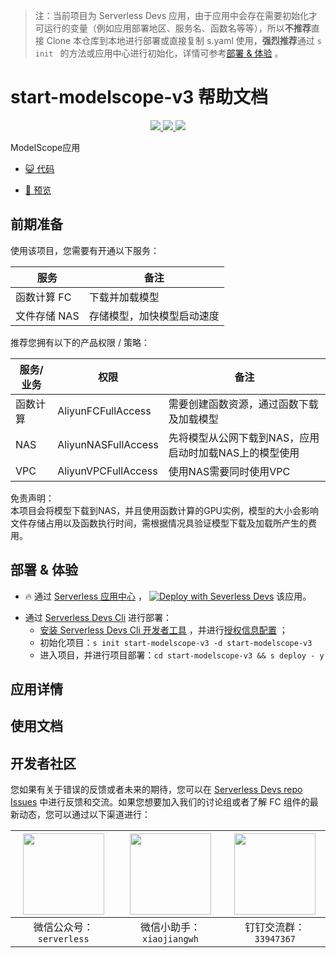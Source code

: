
> 注：当前项目为 Serverless Devs 应用，由于应用中会存在需要初始化才可运行的变量（例如应用部署地区、服务名、函数名等等），所以**不推荐**直接 Clone 本仓库到本地进行部署或直接复制 s.yaml 使用，**强烈推荐**通过 `s init ` 的方法或应用中心进行初始化，详情可参考[部署 & 体验](#部署--体验) 。

# start-modelscope-v3 帮助文档
<p align="center" class="flex justify-center">
    <a href="https://www.serverless-devs.com" class="ml-1">
    <img src="http://editor.devsapp.cn/icon?package=start-modelscope-v3&type=packageType">
  </a>
  <a href="http://www.devsapp.cn/details.html?name=start-modelscope-v3" class="ml-1">
    <img src="http://editor.devsapp.cn/icon?package=start-modelscope-v3&type=packageVersion">
  </a>
  <a href="http://www.devsapp.cn/details.html?name=start-modelscope-v3" class="ml-1">
    <img src="http://editor.devsapp.cn/icon?package=start-modelscope-v3&type=packageDownload">
  </a>
</p>

<description>

ModelScope应用

</description>

<codeUrl>

- [:smiley_cat: 代码](https://github.com/devsapp/start-modelscope/tree/v3)

</codeUrl>
<preview>

- [:eyes: 预览](https://github.com/devsapp/start-modelscope/tree/v3)

</preview>


## 前期准备

使用该项目，您需要有开通以下服务：

<service>

| 服务 |  备注  |
| --- |  --- |
| 函数计算 FC |  下载并加载模型 |
| 文件存储 NAS |  存储模型，加快模型启动速度 |

</service>

推荐您拥有以下的产品权限 / 策略：
<auth>



| 服务/业务 |  权限 |  备注  |
| --- |  --- |   --- |
| 函数计算 | AliyunFCFullAccess |  需要创建函数资源，通过函数下载及加载模型 |
| NAS | AliyunNASFullAccess |  先将模型从公网下载到NAS，应用启动时加载NAS上的模型使用 |
| VPC | AliyunVPCFullAccess |  使用NAS需要同时使用VPC |

</auth>

<remark>



</remark>

<disclaimers>

免责声明：   
本项目会将模型下载到NAS，并且使用函数计算的GPU实例，模型的大小会影响文件存储占用以及函数执行时间，需根据情况具验证模型下载及加载所产生的费用。

</disclaimers>

## 部署 & 体验

<appcenter>
   
- :fire: 通过 [Serverless 应用中心](https://fcnext.console.aliyun.com/applications/create?template=start-modelscope-v3) ，
  [![Deploy with Severless Devs](https://img.alicdn.com/imgextra/i1/O1CN01w5RFbX1v45s8TIXPz_!!6000000006118-55-tps-95-28.svg)](https://fcnext.console.aliyun.com/applications/create?template=start-modelscope-v3) 该应用。
   
</appcenter>
<deploy>
    
- 通过 [Serverless Devs Cli](https://www.serverless-devs.com/serverless-devs/install) 进行部署：
  - [安装 Serverless Devs Cli 开发者工具](https://www.serverless-devs.com/serverless-devs/install) ，并进行[授权信息配置](https://docs.serverless-devs.com/fc/config) ；
  - 初始化项目：`s init start-modelscope-v3 -d start-modelscope-v3 `
  - 进入项目，并进行项目部署：`cd start-modelscope-v3 && s deploy - y`
   
</deploy>

## 应用详情

<appdetail id="flushContent">
</appdetail>

## 使用文档

<usedetail id="flushContent">
</usedetail>


<devgroup>


## 开发者社区

您如果有关于错误的反馈或者未来的期待，您可以在 [Serverless Devs repo Issues](https://github.com/serverless-devs/serverless-devs/issues) 中进行反馈和交流。如果您想要加入我们的讨论组或者了解 FC 组件的最新动态，您可以通过以下渠道进行：

<p align="center">  

| <img src="https://serverless-article-picture.oss-cn-hangzhou.aliyuncs.com/1635407298906_20211028074819117230.png" width="130px" > | <img src="https://serverless-article-picture.oss-cn-hangzhou.aliyuncs.com/1635407044136_20211028074404326599.png" width="130px" > | <img src="https://serverless-article-picture.oss-cn-hangzhou.aliyuncs.com/1635407252200_20211028074732517533.png" width="130px" > |
| --------------------------------------------------------------------------------------------------------------------------------- | --------------------------------------------------------------------------------------------------------------------------------- | --------------------------------------------------------------------------------------------------------------------------------- |
| <center>微信公众号：`serverless`</center>                                                                                         | <center>微信小助手：`xiaojiangwh`</center>                                                                                        | <center>钉钉交流群：`33947367`</center>                                                                                           |
</p>
</devgroup>
